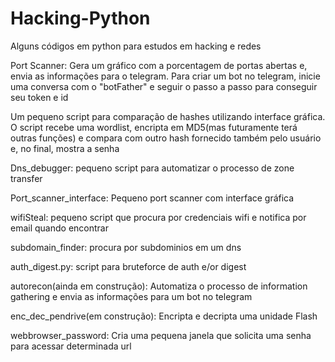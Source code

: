 # Hacking-Python

Alguns códigos em python para estudos em hacking e redes

Port Scanner: Gera um gráfico com a porcentagem de portas abertas e, envia as informações para o telegram.
Para criar um bot no telegram, inicie uma conversa com o "botFather" e seguir o passo a passo para conseguir seu token e id

Um pequeno script para comparação de hashes utilizando interface gráfica. O script recebe uma wordlist, encripta em MD5(mas futuramente terá outras funções) e compara com outro hash fornecido também pelo usuário e, no final, mostra a senha

Dns_debugger: pequeno script para automatizar o processo de zone transfer

Port_scanner_interface: Pequeno port scanner com interface gráfica

wifiSteal: pequeno script que procura por credenciais wifi e notifica por email quando encontrar

subdomain_finder: procura por subdominios em um dns

auth_digest.py: script para bruteforce de auth e/or digest 

autorecon(ainda em construção): Automatiza o processo de information gathering e envia as informações para um bot no telegram

enc_dec_pendrive(em construção): Encripta e decripta uma unidade Flash

webbrowser_password: Cria uma pequena janela que solicita uma senha para acessar determinada url
